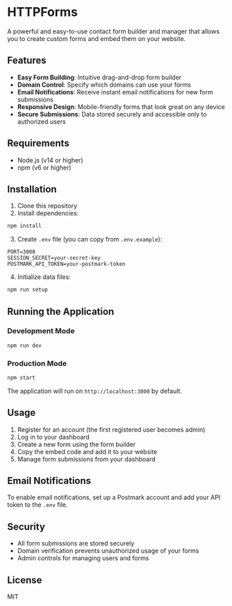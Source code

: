 # HTTPForms

A powerful and easy-to-use contact form builder and manager that allows you to create custom forms and embed them on your website.

## Features

- **Easy Form Building**: Intuitive drag-and-drop form builder
- **Domain Control**: Specify which domains can use your forms
- **Email Notifications**: Receive instant email notifications for new form submissions
- **Responsive Design**: Mobile-friendly forms that look great on any device
- **Secure Submissions**: Data stored securely and accessible only to authorized users

## Requirements

- Node.js (v14 or higher)
- npm (v6 or higher)

## Installation

1. Clone this repository
2. Install dependencies:

```bash
npm install
```

3. Create `.env` file (you can copy from `.env.example`):

```
PORT=3000
SESSION_SECRET=your-secret-key
POSTMARK_API_TOKEN=your-postmark-token
```

4. Initialize data files:

```bash
npm run setup
```

## Running the Application

### Development Mode

```bash
npm run dev
```

### Production Mode

```bash
npm start
```

The application will run on `http://localhost:3000` by default.

## Usage

1. Register for an account (the first registered user becomes admin)
2. Log in to your dashboard
3. Create a new form using the form builder
4. Copy the embed code and add it to your website
5. Manage form submissions from your dashboard

## Email Notifications

To enable email notifications, set up a Postmark account and add your API token to the `.env` file.

## Security

- All form submissions are stored securely
- Domain verification prevents unauthorized usage of your forms
- Admin controls for managing users and forms

## License

MIT 